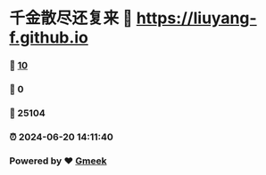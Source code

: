 # 千金散尽还复来 :link: https://liuyang-f.github.io 
### :page_facing_up: [10](https://liuyang-f.github.io/tag.html) 
### :speech_balloon: 0 
### :hibiscus: 25104 
### :alarm_clock: 2024-06-20 14:11:40 
### Powered by :heart: [Gmeek](https://github.com/Meekdai/Gmeek)
